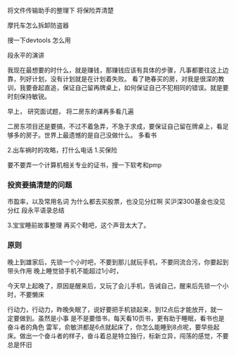 将文件传输助手的整理下
将保险弄清楚


摩托车怎么拆卸防盗器


搜一下devtools 怎么用


段永平的演讲



我现在最想要的时什么，就是赚钱，那赚钱应该有具体的步骤，凡事都要往这上边靠，列好计划，没有计划就是在计划着失败。
看了艳春买的房，对我是很深的教训，我要奋起直追，保证自己留再牌桌上，如何保证自己不犯相同的错误。就是要时刻保持敏锐。

早上，
研究面试题，
将二房东的课再多看几遍

二房东项目还是要搞，不过不着急弄，不急于求成，要保证自己留在牌桌上，看足够多的房子。世界上最遗憾的是自己没做什么。
多看书



2.出车祸时的攻略，打什么电话
1.买保险

要不要弄一个计算机相关专业的证书，搜一下软考和pmp

### 投资要搞清楚的问题
市盈率，以及常用名词
为什么都去买股票，也没见分红啊
买沪深300基金也没见分红
段永平语录总结



3.宝宝睡前故事整理
再买个鞋吧，这个声音太大了。

### 原则
晚上到雄家后，先锁一个小时吧，不要到那儿就玩手机，不要同流合污，你要起到带头作用
晚上睡觉锁手机不能超过1小时，

今天早上起晚了，原因是醒来后，又玩了会儿手机，告诫自己，醒来后先锁一个小时，不要懒床

行动力，行动力，昨晚失眠了，说好要把手机锁起来，到12点后才能放开，就一定要做到。虽然是小事
是不是要借书，每天看10页书，更有助于睡眠，看书也是奋斗者的角色
雷军，俞敏洪都是6点就起床了，你怎么能睡到8点呢，要早些起床。做出一个奋斗者的样子，奋斗着总是特立独行，标新立异，闯荡的感觉，不要总是怀旧




